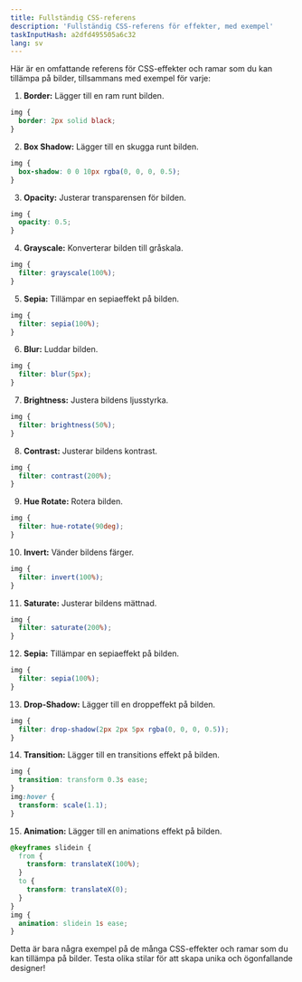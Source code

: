 ```yaml
---
title: Fullständig CSS-referens
description: 'Fullständig CSS-referens för effekter, med exempel'
taskInputHash: a2dfd495505a6c32
lang: sv
---
```

Här är en omfattande referens för CSS-effekter och ramar som du kan tillämpa på bilder, tillsammans med exempel för varje:

1. **Border:** Lägger till en ram runt bilden.

```css
img {
  border: 2px solid black;
}
```

2. **Box Shadow:** Lägger till en skugga runt bilden.

```css
img {
  box-shadow: 0 0 10px rgba(0, 0, 0, 0.5);
}
```

3. **Opacity:** Justerar transparensen för bilden.

```css
img {
  opacity: 0.5;
}
```

4. **Grayscale:** Konverterar bilden till gråskala.

```css
img {
  filter: grayscale(100%);
}
```

5. **Sepia:** Tillämpar en sepiaeffekt på bilden.

```css
img {
  filter: sepia(100%);
}
```

6. **Blur:** Luddar bilden.

```css
img {
  filter: blur(5px);
}
```

7. **Brightness:** Justera bildens ljusstyrka.

```css
img {
  filter: brightness(50%);
}
```

8. **Contrast:** Justerar bildens kontrast.

```css
img {
  filter: contrast(200%);
}
```

9. **Hue Rotate:** Rotera bilden.

```css
img {
  filter: hue-rotate(90deg);
}
```

10. **Invert:** Vänder bildens färger.

```css
img {
  filter: invert(100%);
}
```

11. **Saturate:** Justerar bildens mättnad.

```css
img {
  filter: saturate(200%);
}
```

12. **Sepia:** Tillämpar en sepiaeffekt på bilden.

```css
img {
  filter: sepia(100%);
}
```

13. **Drop-Shadow:** Lägger till en droppeffekt på bilden.

```css
img {
  filter: drop-shadow(2px 2px 5px rgba(0, 0, 0, 0.5));
}
```

14. **Transition:** Lägger till en transitions effekt på bilden.

```css
img {
  transition: transform 0.3s ease;
}
img:hover {
  transform: scale(1.1);
}
```

15. **Animation:** Lägger till en animations effekt på bilden.

```css
@keyframes slidein {
  from {
    transform: translateX(100%);
  }
  to {
    transform: translateX(0);
  }
}
img {
  animation: slidein 1s ease;
}
```

Detta är bara några exempel på de många CSS-effekter och ramar som du kan tillämpa på bilder. Testa olika stilar för att skapa unika och ögonfallande designer!
